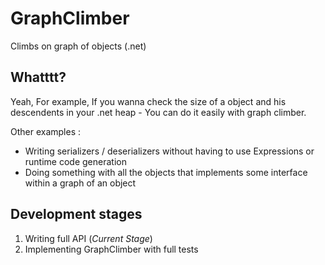 # GraphClimber
Climbs on graph of objects (.net)

## Whatttt?

Yeah, For example, If you wanna check the size of a object and his descendents in your .net heap - You can do it easily with graph climber.

Other examples :
- Writing serializers / deserializers without having to use Expressions or runtime code generation
- Doing something with all the objects that implements some interface within a graph of an object

## Development stages

1. Writing full API (_Current Stage_)
2. Implementing GraphClimber with full tests
